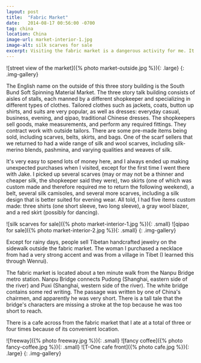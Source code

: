 ```yaml
---
layout: post
title:  "Fabric Market"
date:   2014-08-17 00:56:00 -0700
tag: china
location: China
image-url: market-interior-1.jpg
image-alt: silk scarves for sale
excerpt: Visiting the fabric market is a dangerous activity for me. It is highly likely that I will spend too much money and stay there for far too long.
---
```

![street view of the market]({% photo market-outside.jpg %}){: .large}
{: .img-gallery}

The English name on the outside of this three story building is the South Bund Soft Spinning Material Market. The three story talk building consists of aisles of stalls, each manned by a different shopkeeper and specializing in different types of clothes. Tailored clothes such as jackets, coats, button up shirts, and suits are very popular, as well as dresses: everyday casual, business, evening, and qipao, traditional Chinese dresses. The shopkeepers sell goods, make measurements, and perform any required fittings. They contract work with outside tailors. There are some pre-made items being sold, including scarves, belts, skirts, and bags. One of the scarf sellers that we returned to had a wide range of silk and wool scarves, including silk-merino blends, pashmina, and varying qualities and weaves of silk.

It's very easy to spend lots of money here, and I always ended up making unexpected purchases when I visited, except for the first time I went there with Jake. I picked up several scarves (may or may not be a thinner and cheaper silk, the shopkeeper said they were), two skirts (one of which was custom made and therefore required me to return the following weekend), a belt, several silk camisoles, and several more scarves, including a silk design that is better suited for evening wear. All told, I had five items custom made: three shirts (one short sleeve, two long sleeve), a gray wool blazer, and a red skirt (possibly for dancing).

![silk scarves for sale]({% photo market-interior-1.jpg %}){: .small}
![qipao for sale]({% photo market-interior-2.jpg %}){: .small}
{: .img-gallery}

Except for rainy days, people sell Tibetan handcrafted jewelry on the sidewalk outside the fabric market. The woman I purchased a necklace from had a very strong accent and was from a village in Tibet (I learned this through Wenrui).

The fabric market is located about a ten minute walk from the Nanpu Bridge metro station. Nanpu Bridge connects Pudong (Shanghai, eastern side of the river) and Puxi (Shanghai, western side of the river). The white bridge contains some red writing. The passage was written by one of China's chairmen, and apparently he was very short. There is a tall tale that the bridge's characters are missing a stroke at the top because he was too short to reach.

There is a cafe across from the fabric market that I ate at a total of three or four times because of its convenient location.

![freeway]({% photo freeway.jpg %}){: .small}
![fancy coffee]({% photo fancy-coffee.jpg %}){: .small}
![T-One cafe front]({% photo cafe.jpg %}){: .large}
{: .img-gallery}
